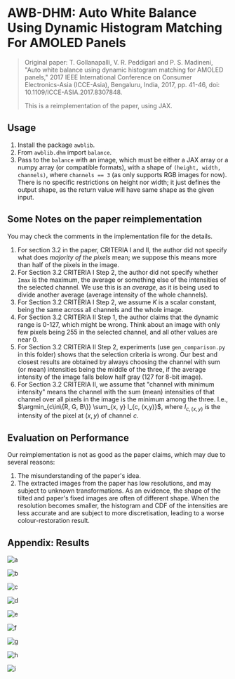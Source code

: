 # AWB-DHM: Auto White Balance Using Dynamic Histogram Matching For AMOLED Panels

> Original paper: T. Gollanapalli, V. R. Peddigari and P. S. Madineni, "Auto white balance using dynamic histogram matching for AMOLED panels," 2017 IEEE International Conference on Consumer Electronics-Asia (ICCE-Asia), Bengaluru, India, 2017, pp. 41-46, doi: 10.1109/ICCE-ASIA.2017.8307848.
>
> This is a reimplementation of the paper, using JAX.

## Usage

1. Install the package `awblib`.
2. From `awblib.dhm` import `balance`.
3. Pass to the `balance` with an image, which must be either a JAX array or a numpy array (or compatible formats), with a shape of `(height, width, channels)`, where `channels == 3` (as only supports RGB images for now). There is no specific restrictions on height nor width; it just defines the output shape, as the return value will have same shape as the given input.

## Some Notes on the paper reimplementation

You may check the comments in the implementation file for the details.

1. For section 3.2 in the paper, CRITERIA I and II, the author did not specify what does *majority of the pixels* mean; we suppose this means more than half of the pixels in the image.
2. For Section 3.2 CRITERIA I Step 2, the author did not specify whether `Imax` is the maximum, the average or something else of the intensities of the selected channel. We use this is an *average*, as it is being used to divide another average (average intensity of the whole channels).
3. For Section 3.2 CRITERIA I Step 2, we assume $K$ is a scalar constant, being the same across all channels and the whole image.
4. For Section 3.2 CRITERIA II Step 1, the author claims that the dynamic range is 0-127, which might be wrong. Think about an image with only few pixels being 255 in the selected channel, and all other values are near 0.
5. For Section 3.2 CRITERIA II Step 2, experiments (use `gen_comparison.py` in this folder) shows that the selection criteria is wrong. Our best and closest results are obtained by always choosing the channel with sum (or mean) intensities being the middle of the three, if the average intensity of the image falls below half gray (127 for 8-bit image).
6. For Section 3.2 CRITERIA II, we assume that "channel with minimum intensity" means the channel with the sum (mean) intensities of that channel over all pixels in the image is the minimum among the three. I.e., $\argmin_{c\in\{R, G, B\}} \sum_{x, y} I_{c, (x,y)}$, where $I_{c, (x,y)}$ is the intensity of the pixel at $(x, y)$ of channel $c$.

## Evaluation on Performance

Our reimplementation is not as good as the paper claims, which may due to several reasons:

1. The misunderstanding of the paper's idea.
2. The extracted images from the paper has low resolutions, and may subject to unknown transformations. As an evidence, the shape of the tilted and paper's fixed images are often of different shape. When the resolution becomes smaller, the histogram and CDF of the intensities are less accurate and are subject to more discretisation, leading to a worse colour-restoration result.

## Appendix: Results

![a](a.png)

![b](b.png)

![c](c.png)

![d](d.png)

![e](e.png)

![f](f.png)

![g](g.png)

![h](h.png)

![i](i.png)
